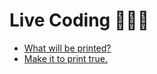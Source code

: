 # Live Coding 🧑🏼‍💻

- [What will be printed?](./coercions.js)
- [Make it to print true.](./array-prototype-methods.js)
